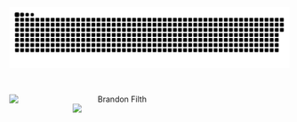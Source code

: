 

<a href=#><img src="contributions.svg"></a>

<br>
<p align=center>
  <div align=center>
      <img align="left" width=390 src="https://streak-stats.demolab.com/?user=BrandonFilth&theme=chartreuse-dark&hide_border=true" alt="Brandon Filth" />
      <img align="right" width=390 src="https://github-readme-stats.vercel.app/api?username=BrandonFilth&show_icons=true&theme=chartreuse-dark&commits_year=2020&hide_border=true" />
  </div>
